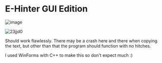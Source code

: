 # E-Hinter GUI Edition

![image](https://user-images.githubusercontent.com/67988191/197929571-aca56291-db7e-4334-bc54-2eb0e04b753b.png)

![23jjd0](https://user-images.githubusercontent.com/67988191/197929577-758922c3-c8e5-41db-a329-24487dc1ad9f.png)


Should work flawlessly. There may be a crash here and there when copying the text, but other than that the program should function with no hitches.

I used WinForms with C++ to make this so don't expect much :)
